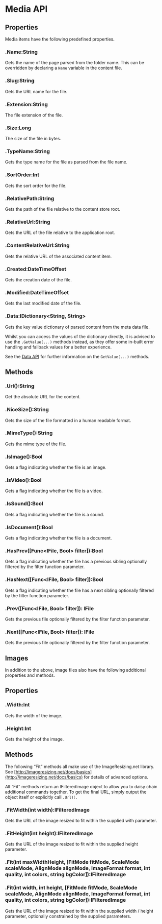 # Media API

## Properties

Media items have the following predefined properties.

### .Name:String
Gets the name of the page parsed from the folder name. This can be overridden by declaring a `Name` variable in the content file.

### .Slug:String
Gets the URL name for the file.

### .Extension:String
The file extension of the file. 

### .Size:Long
The size of the file in bytes.

### .TypeName:String
Gets the type name for the file as parsed from the file name.

### .SortOrder:Int
Gets the sort order for the file.

### .RelativePath:String
Gets the path of the file relative to the content store root.

### .RelativeUrl:String
Gets the URL of the file relative to the application root.

### .ContentRelativeUrl:String
Gets the relative URL of the associated content item.

### .Created:DateTimeOffset
Gets the creation date of the file.

### .Modified:DateTimeOffset
Gets the last modified date of the file.

### .Data:IDictionary<String, String>
Gets the key value dictionary of parsed content from the meta data file. 

Whilst you can access the values of the dictionary directly, it is advised to use the `.GetValue(...)` methods instead, as they offer some in-built error handling and fallback values for a better experience.

See the [Data API](05c-data-api.md) for further information on the `GetValue(...)` methods.

## Methods

### .Url():String
Get the absolute URL for the content.

### .NiceSize():String
Gets the size of the file formatted in a human readable format.

### .MimeType():String
Gets the mime type of the file. 

### .IsImage():Bool
Gets a flag indicating whether the file is an image. 
	
### .IsVideo():Bool
Gets a flag indicating whether the file is a video.

### .IsSound():Bool
Gets a flag indicating whether the file is a sound.

### .IsDocument():Bool 
Gets a flag indicating whether the file is a document.

### .HasPrev([Func<IFile, Bool> filter]):Bool
Gets a flag indicating whether the file has a previous sibling optionally filtered by the filter function parameter.

### .HasNext([Func<IFile, Bool> filter]):Bool
Gets a flag indicating whether the file has a next sibling
optionally filtered by the filter function parameter.

### .Prev([Func<IFile, Bool> filter]): IFile
Gets the previous file optionally filtered by the filter function parameter. 

### .Next([Func<IFile, Bool> filter]): IFile
Gets the previous file optionally filtered by the filter function parameter. 

## Images
In addition to the above, image files also have the following additional properties and methods.

## Properties

### .Width:Int
Gets the width of the image.

### .Height:Int
Gets the height of the image.

## Methods
The following “Fit” methods all make use of the ImageResizing.net library. See [http://imageresizing.net/docs/basics](http://imageresizing.net/docs/basics) for details of advanced options.

All “Fit” methods return an IFilteredImage object to allow you to daisy chain additional commands together. To get the final URL, simply output the object itself or explicitly call `.Url()`.

### .FitWidth(int width):IFilteredImage
Gets the URL of the image resized to fit within the supplied with parameter. 

### .FitHeight(int height):IFilteredImage
Gets the URL of the image resized to fit within the supplied height parameter. 

### .Fit(int maxWidthHeight, [FitMode fitMode, ScaleMode scaleMode, AlignMode alignMode, ImageFormat format, int quality, int colors, string bgColor]):IFilteredImage
### .Fit(int width, int height, [FitMode fitMode, ScaleMode scaleMode, AlignMode alignMode, ImageFormat format, int quality, int colors, string bgColor]):IFilteredImage
Gets the URL of the image resized to fit within the supplied width / height parameter, optionally constrained by the supplied parameters.
